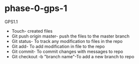 # phase-0-gps-1
GPS1.1
*   Touch- created files
*   Git push origin master- push the files to the master branch
*   Git status- To track any modification to files in the repo
*   Git add- To add modification in file to the repo
*   Git commit- To commit changes with messages to repo
*   Git checkout -b "branch name"-To add a new branch to repo
